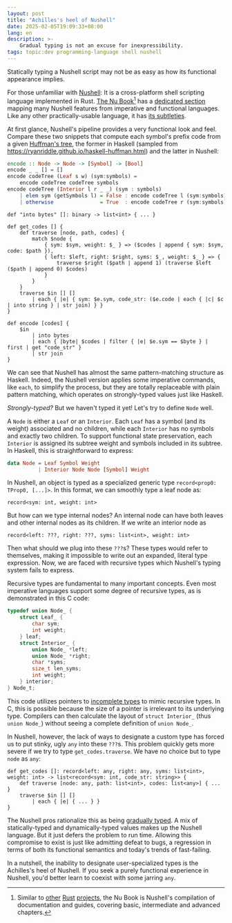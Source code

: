 ```yaml
---
layout: post
title: "Achilles's heel of Nushell"
date: 2025-02-05T19:09:33+08:00
lang: en
description: >-
    Gradual typing is not an excuse for inexpressibility.
tags: topic:dev programming-language shell nushell
---
```


Statically typing a Nushell script may not be as easy as how its functional appearance implies.

For those unfamiliar with [Nushell](https://www.nushell.sh/): It is a cross-platform shell scripting language implemented in Rust. [The Nu Book](https://www.nushell.sh/book/)[^1] has a [dedicated section](https://www.nushell.sh/book/coming_to_nu.html) mapping many Nushell features from imperative and functional languages. Like any other practically-usable language, it has [its subtleties](https://www.nushell.sh/book/thinking_in_nu.html).

At first glance, Nushell's pipeline provides a very functional look and feel. Compare these two snippets that compute each symbol's prefix code from a given [Huffman's tree](https://en.wikipedia.org/wiki/Huffman_coding), the former in Haskell (sampled from <https://ryanriddle.github.io/haskell-huffman.html>) and the latter in Nushell:

```haskell
encode :: Node -> Node -> [Symbol] -> [Bool]
encode _ _ [] = []
encode codeTree (Leaf s w) (sym:symbols) =
    encode codeTree codeTree symbols
encode codeTree (Interior l r _ _) (sym : symbols) 
    | elem sym (getSymbols l) = False : encode codeTree l (sym:symbols)
    | otherwise               = True  : encode codeTree r (sym:symbols)
```

```nushell
def "into bytes" []: binary -> list<int> { ... }

def get_codes [] {
    def traverse [node, path, codes] {
        match $node {
            { sym: $sym, weight: $_ } => ($codes | append { sym: $sym, code: $path }),
            { left: $left, right: $right, syms: $_, weight: $_ } => {
                traverse $right ($path | append 1) (traverse $left ($path | append 0) $codes)
            }
        }
    }
    traverse $in [] []
        | each { |e| { sym: $e.sym, code_str: ($e.code | each { |c| $c | into string } | str join) } }
}

def encode [codes] {
    $in
        | into bytes
        | each { |byte| $codes | filter { |e| $e.sym == $byte } | first | get "code_str" }
        | str join
}
```

We can see that Nushell has almost the same pattern-matching structure as Haskell. Indeed, the Nushell version applies some imperative commands, like `each`, to simplify the process, but they are totally replaceable with plain pattern matching, which operates on strongly-typed values just like Haskell.

*Strongly-typed?* But we haven't typed it yet! Let's try to define `Node` well.

A `Node` is either a `Leaf` or an `Interior`. Each `Leaf` has a symbol (and its weight) associated and no children, while each `Interior` has no symbols and exactly two children. To support functional state preservation, each `Interior` is assigned its subtree weight and symbols included in its subtree. In Haskell, this is straightforward to express: 

```haskell
data Node = Leaf Symbol Weight
          | Interior Node Node [Symbol] Weight
```

In Nushell, an object is typed as a specialized generic type `record<prop0: TProp0, [...]>`. In this format, we can smoothly type a leaf node as:

```nushell
record<sym: int, weight: int>
```

But how can we type internal nodes? An internal node can have both leaves and other internal nodes as its children. If we write an interior node as

```nushell
record<left: ???, right: ???, syms: list<int>, weight: int>
```

Then what should we plug into these `???`s? These types would refer to themselves, making it impossible to write out an expanded, literal type expression. Now, we are faced with recursive types which Nushell's typing system fails to express.

Recursive types are fundamental to many important concepts. Even most imperative languages support some degree of recursive types, as is demonstrated in this C code:

```c
typedef union Node_ {
    struct Leaf_ {
        char sym;
        int weight;
    } leaf;
    struct Interior_ {
        union Node_ *left;
        union Node_ *right;
        char *syms;
        size_t len_syms;
        int weight;
    } interior;
} Node_t;
```

This code utilizes pointers to [incomplete types](https://en.cppreference.com/w/c/language/type#Incomplete_types) to mimic recursive types. In C, this is possible because the size of a pointer is irrelevant to its underlying type. Compilers can then calculate the layout of `struct Interior_` (thus `union Node_`) without seeing a complete definition of `union Node_`.

In Nushell, however, the lack of ways to designate a custom type has forced us to put stinky, ugly `any` into these `???`s. This problem quickly gets more severe if we try to type `get_codes.traverse`. We have no choice but to type `node` as `any`:

```nushell
def get_codes []: record<left: any, right: any, syms: list<int>, weight: int> -> list<record<sym: int, code_str: string>> {
    def traverse [node: any, path: list<int>, codes: list<any>] { ... }
    traverse $in [] []
        | each { |e| { ... } }
}
```

The Nushell pros rationalize this as being [gradually typed](https://www.nushell.sh/lang-guide/chapters/types/00_types_overview.html). A mix of statically-typed and dynamically-typed values makes up the Nushell language. But it just defers the problem to run time. Allowing this compromise to exist is just like admitting defeat to bugs, a regression in terms of both its functional semantics and today's trends of fast-failing.

In a nutshell, the inability to designate user-specialized types is the Achilles's heel of Nushell. If you seek a purely functional experience in Nushell, you'd better learn to coexist with some jarring `any`.

[^1]: Similar to [other](https://doc.rust-lang.org/nomicon/) [Rust](https://doc.rust-lang.org/book/) [projects](https://doc.rust-lang.org/cargo/index.html), the Nu Book is Nushell's compilation of documentation and guides, covering basic, intermediate and advanced chapters.
